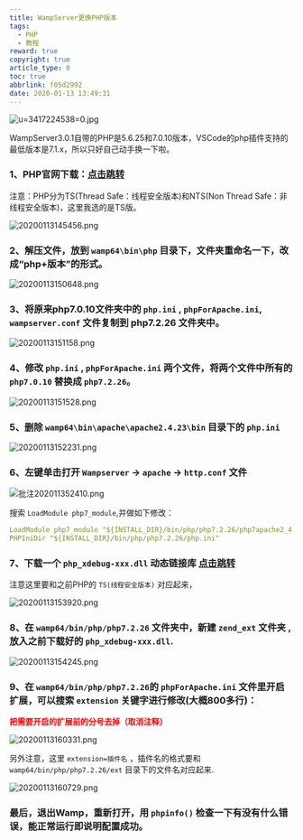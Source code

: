 ```yaml
---
title: WampServer更换PHP版本
tags:
  - PHP
  - 教程
reward: true
copyright: true
article_type: 0
toc: true
abbrlink: f05d2992
date: 2020-01-13 13:49:31
---
```


![u=3417224538=0.jpg](https://cdn.anyway1314.cn/imageu=3417224538=0.jpg-title)

WampServer3.0.1自带的PHP是5.6.25和7.0.10版本，VSCode的php插件支持的最低版本是7.1.x，所以只好自己动手换一下啦。

<!-- more -->
### 1、PHP官网下载：[点击跳转](https://windows.php.net/download)
注意：PHP分为TS(Thread Safe：线程安全版本)和NTS(Non Thread Safe：非线程安全版本)，这里我选的是TS版。

![20200113145456.png](https://cdn.anyway1314.cn/image20200113145456.png)

### 2、解压文件，放到 `wamp64\bin\php` 目录下，文件夹重命名一下，改成“php+版本”的形式。

![20200113150648.png](https://cdn.anyway1314.cn/image20200113150648.png)

### 3、将原来php7.0.10文件夹中的 `php.ini` , `phpForApache.ini`, `wampserver.conf` 文件复制到 php7.2.26 文件夹中。

![20200113151158.png](https://cdn.anyway1314.cn/image20200113151158.png)

### 4、修改 `php.ini` , `phpForApache.ini` 两个文件，将两个文件中所有的 `php7.0.10` 替换成 `php7.2.26`。
![20200113151528.png](https://cdn.anyway1314.cn/image20200113151528.png)

### 5、删除 `wamp64\bin\apache\apache2.4.23\bin` 目录下的 `php.ini`

![20200113152231.png](https://cdn.anyway1314.cn/image20200113152231.png)

### 6、左键单击打开 `Wampserver` -> `apache` -> `http.conf` 文件

![批注202011352410.png](https://cdn.anyway1314.cn/image批注202011352410.png)

搜索 `LoadModule php7_module`,并做如下修改：
``` yaml
LoadModule php7_module "${INSTALL_DIR}/bin/php/php7.2.26/php7apache2_4.dll"
PHPIniDir "${INSTALL_DIR}/bin/php/php7.2.26/php.ini"
```
### 7、下载一个 `php_xdebug-xxx.dll` 动态链接库 [点击跳转](https://xdebug.org/download.php)
注意这里要和之前PHP的 `TS(线程安全版本)` 对应起来，

![20200113153920.png](https://cdn.anyway1314.cn/image20200113153920.png)

### 8、在 `wamp64/bin/php/php7.2.26` 文件夹中，新建 `zend_ext` 文件夹 ,放入之前下载好的 `php_xdebug-xxx.dll`.

![20200113154245.png](https://cdn.anyway1314.cn/image20200113154245.png)

### 9、在 `wamp64/bin/php/php7.2.26`的 `phpForApache.ini` 文件里开启扩展，可以搜索 `extension` 关键字进行修改(大概800多行)：

<p style="color:red;font-weight:bold">把需要开启的扩展前的分号去掉（取消注释）</p>

![20200113160331.png](https://cdn.anyway1314.cn/image20200113160331.png)

另外注意，这里 `extension=插件名` ，插件名的格式要和`wamp64/bin/php/php7.2.26/ext` 目录下的文件名对应起来.

![20200113160729.png](https://cdn.anyway1314.cn/image20200113160729.png)

### 最后，退出Wamp，重新打开，用 `phpinfo()` 检查一下有没有什么错误，能正常运行即说明配置成功。